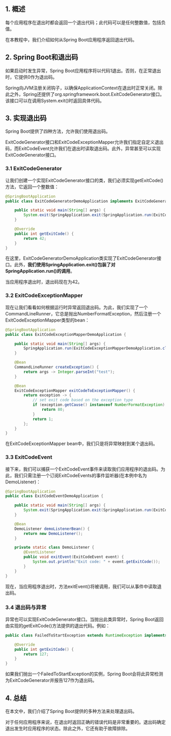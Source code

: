 ## 1. 概述

每个应用程序在退出时都会返回一个退出代码；此代码可以是任何整数值，包括负值。

在本教程中，我们介绍如何从Spring Boot应用程序返回退出代码。

## 2. Spring Boot和退出码

如果启动时发生异常，Spring Boot应用程序将以代码1退出。否则，在正常退出时，它提供0作为退出码。

Spring向JVM注册关闭钩子，以确保ApplicationContext在退出时正常关闭。除此之外，Spring还提供了org.springframework.boot.ExitCodeGenerator接口。该接口可以在调用System.exit()时返回具体代码。

## 3. 实现退出码

Spring Boot提供了四种方法，允许我们使用退出码。

ExitCodeGenerator接口和ExitCodeExceptionMapper允许我们指定自定义退出码，而ExitCodeEvent允许我们在退出时读取退出码。此外，异常甚至可以实现ExitCodeGenerator接口。

### 3.1 ExitCodeGenerator

让我们创建一个实现ExitCodeGenerator接口的类，我们必须实现getExitCode()方法，它返回一个整数值：

```java
@SpringBootApplication
public class ExitCodeGeneratorDemoApplication implements ExitCodeGenerator {

    public static void main(String[] args) {
        System.exit(SpringApplication.exit(SpringApplication.run(ExitCodeGeneratorDemoApplication.class, args)));
    }

    @Override
    public int getExitCode() {
        return 42;
    }
}
```

在这里，ExitCodeGeneratorDemoApplication类实现了ExitCodeGenerator接口。此外，**我们使用SpringApplication.exit()包装了对SpringApplication.run()的调用**。

当应用程序退出时，退出码现在为42。

### 3.2 ExitCodeExceptionMapper

现在让我们看看如何根据运行时异常返回退出码。为此，我们实现了一个CommandLineRunner，它总是抛出NumberFormatException，然后注册一个ExitCodeExceptionMapper类型的bean：

```java
@SpringBootApplication
public class ExitCodeExceptionMapperDemoApplication {

    public static void main(String[] args) {
        SpringApplication.run(ExitCodeExceptionMapperDemoApplication.class, args);
    }

    @Bean
    CommandLineRunner createException() {
        return args -> Integer.parseInt("test");
    }

    @Bean
    ExitCodeExceptionMapper exitCodeToExceptionMapper() {
        return exception -> {
            // set exit code based on the exception type
            if (exception.getCause() instanceof NumberFormatException) {
                return 80;
            }
            return 1;
        };
    }
}
```

在ExitCodeExceptionMapper bean中，我们只是将异常映射到某个退出码。

### 3.3 ExitCodeEvent

接下来，我们可以捕获一个ExitCodeEvent事件来读取我们应用程序的退出码。为此，我们只需注册一个订阅ExitCodeEvents的事件监听器(在本例中名为DemoListener)：

```java
@SpringBootApplication
public class ExitCodeEventDemoApplication {

    public static void main(String[] args) {
        System.exit(SpringApplication.exit(SpringApplication.run(ExitCodeEventDemoApplication.class, args)));
    }

    @Bean
    DemoListener demoListenerBean() {
        return new DemoListener();
    }

    private static class DemoListener {
        @EventListener
        public void exitEvent(ExitCodeEvent event) {
            System.out.println("Exit code: " + event.getExitCode());
        }
    }
}
```

现在，当应用程序退出时，方法exitEvent()将被调用，我们可以从事件中读取退出码。

### 3.4 退出码与异常

异常也可以实现ExitCodeGenerator接口。当抛出此类异常时，Spring Boot返回由实现的getExitCode()方法提供的退出代码。例如：

```java
public class FailedToStartException extends RuntimeException implements ExitCodeGenerator {

    @Override
    public int getExitCode() {
        return 127;
    }
}
```

如果我们抛出一个FailedToStartException的实例，Spring Boot会将此异常检测为ExitCodeGenerator并报告127作为退出码。

## 4. 总结

在本文中，我们介绍了Spring Boot提供的多种方法来处理退出码。

对于任何应用程序来说，在退出时返回正确的错误代码是非常重要的。退出码确定退出发生时应用程序的状态。除此之外，它还有助于故障排除。